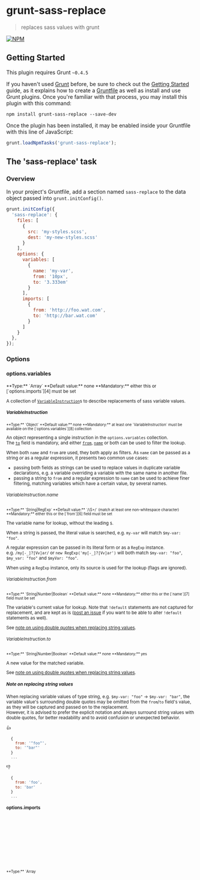 # grunt-sass-replace

> replaces sass values with grunt

[![NPM][16]][17]

## Getting Started
This plugin requires Grunt `~0.4.5`

If you haven't used [Grunt][1] before, be sure to check out the [Getting Started][2] guide, as it explains 
how to create a [Gruntfile][3] as well as install and use Grunt plugins. Once you're familiar with that process, 
you may install this plugin with this command:

```shell
npm install grunt-sass-replace --save-dev
```

Once the plugin has been installed, it may be enabled inside your Gruntfile with this line of JavaScript:

```js
grunt.loadNpmTasks('grunt-sass-replace');
```

## The 'sass-replace' task

### Overview
In your project's Gruntfile, add a section named `sass-replace` to the data object passed into `grunt.initConfig()`.

```js
grunt.initConfig({
  'sass-replace': {
    files: [
      {
        src: 'my-styles.scss',
        dest: 'my-new-styles.scss'
      }
    ],
    options: {
      variables: [
        {
          name: 'my-var',
          from: '10px',
          to: '3.333em'
        }
      ],
      imports: [
        {
          from: 'http://foo.wat.com',
          to: 'http://bar.wat.com'
        }
      ]
    }
  },
});
```

### Options

#### options.variables
<sup>
**Type:** `Array<Object>`  
**Default value:** none  
**Mandatory:** either this or [`options.imports`][4] must be set
</sup>

A collection of [`VariableInstruction`][13]s to describe replacements of sass variable values.

##### VariableInstruction
<sup>
**Type:** `Object`  
**Default value:** none  
**Mandatory:** at least one `VariableInstruction` must be available on the [`options.variables`][8] collection
</sup>

An object representing a single instruction in the `options.variables` collection.  
The [`to`][5] field is mandatory, and either [`from`][6], [`name`][7] or both can be used to filter the lookup.

When both `name` and `from` are used, they both apply as filters. As `name` can be passed as a string *or* as a regular 
expression, it presents two common use cases:

- passing both fields as strings can be used to replace values in duplicate variable declarations, e.g. a 
variable overriding a variable with the same name in another file.
- passing a string to `from` and a regular expression to `name` can be used to achieve finer filtering, matching
variables which have a certain value, by several names.

###### VariableInstruction.name
<sup>
**Type:** `String|RegExp`  
**Default value:** `/\S+/` (match at least one non-whitespace character)  
**Mandatory:** either this or the [`from`][6] field must be set
</sup>

The variable name for lookup, without the leading `$`.
 
When a string is passed, the literal value is searched, e.g. `my-var` will match `$my-var: "foo"`.

A regular expression can be passed in its literal form or as a `RegExp` instance.  
e.g. `/my[-_]?[Vv]ar/` or `new RegExp('my[-_]?[Vv]ar')` will both match `$my-var: "foo"`, `$my_var: "foo"` and `$myVar: "foo"`.

When using a `RegExp` instance, only its source is used for the lookup (flags are ignored).

###### VariableInstruction.from
<sup>
**Type:** `String|Number|Boolean`  
**Default value:** none  
**Mandatory:** either this or the [`name`][7] field must be set
</sup>

The variable's current value for lookup. Note that `!default` statements are not captured for replacement, and are 
kept as is ([post an issue][12] if you want to be able to alter `!default` statements as well).

See [note on using double quotes when replacing string values][9].

###### VariableInstruction.to
<sup>
**Type:** `String|Number|Boolean`  
**Default value:** none  
**Mandatory:** yes
</sup>

A new value for the matched variable.

See [note on using double quotes when replacing string values][9].


##### Note on replacing string values

When replacing variable values of type string, e.g. `$my-var: "foo"` &rarr; `$my-var: "bar"`, the variable value's 
surrounding double quotes may be omitted from the `from`/`to` field's value, as they will be captured and passed on to 
the replacement.  
However, it is advised to prefer the explicit notation and always surround string values with double quotes, for better 
readability and to avoid confusion or unexpected behavior.

:+1:  
```javascript
  {
    from: '"foo"',
    to: '"bar"'
  }
  ...
```

:-1:  
```javascript
  {
    from: 'foo',
    to: 'bar'
  }
  ...
```


#### options.imports
<sup>
**Type:** `Array<Object>`  
**Default value:** none  
**Mandatory:** either this or [`options.variables`][8] must be set
</sup>

A collection of [`ImportInstruction`][14]s to describe replacements of `@import` paths.

##### ImportInstruction
<sup>
**Type:** `Object`  
**Default value:** none  
**Mandatory:** at least one `ImportInstruction` must be available on the [`options.imports`][4] collection
</sup>

An object representing a single instruction in the `options.imports` collection.  
Both [`from`][10] and [`to`][11] fields are mandatory.

###### ImportInstruction.from
<sup>
**Type:** `String`  
**Default value:** none  
**Mandatory:** yes
</sup>

The import path(s) current value for lookup. Captures only the path contents, i.e. everything between the surrounding 
quotes, or inside a `url()`.

Capturing of everything after the `@import` (including quotes or `url()`s) is currently not supported, 
[post an issue][12] if you find it useful. Also, passing regular expressions was not tested, but probably works.

###### ImportInstruction.to
<sup>
**Type:** `String`  
**Default value:** none  
**Mandatory:** yes
</sup>

A new value for the matched import path(s).


### Usage Examples

#### Replacing variables by current value

This example also shows the usage of various types in variable values.

```js
grunt.initConfig({
  'sass-replace': {
    files: {
     'dest/my-styles.scss': 'src/my-styles.scss'
    },
    options: {
      variables: [
        {
          from: '"foo"',
          to: '"bar"'
        },
        {
          from: 10,
          to: '10%'
        },
        {
          from: 3.333,
          to: 6.666
        },
        {
          from: '10px',
          to: '20em'
        }
      ]
    }
  }
});
```

#### Replacing variables by name

```js
grunt.initConfig({
  'sass-replace': {
    files: {
      'dest/my-styles.scss': 'src/my-styles.scss'
    },
    options: {
      variables: [
        {
          name: 'my-var',
          to: 'bar'
        }
      ]
    }
  }
});
```

#### Replacing variables by name and current value

```js
grunt.initConfig({
  'sass-replace': {
    files: {
      'dest/my-styles.scss': 'src/my-styles.scss'
    },
    options: {
      variables: [
        {
          name: 'my-var',
          from: '"foo"',
          to: '"bar"'
        }
      ]
    }
  }
});
```

#### Replacing variables using regular expressions

```js
grunt.initConfig({
  'sass-replace': {
    files: {
      'dest/my-styles.scss': 'src/my-styles.scss'
    },
    options: {
      variables: [
        {
          name: new RegExp('my[-_]?[Vv]ar'),
          from: '"foo"',
          to: 1000000000000
        },
        {
          name: /my[-_]?[Nn]um[-_]?[Vv]ar/,
          to: -1
        }
      ]
    }
  }
});
```

#### Replacing imports

```js
grunt.initConfig({
  'sass-replace': {
    files: {
      'dest/my-styles.scss': 'src/my-styles.scss'
    },
    options: {
      imports: [
        {
          from: 'foo',
          to: 'bar'
        },
        {
          from: 'foo.css',
          to: 'bar.css'
        },
        {
          from: 'foo.scss',
          to: 'bar.scss'
        },
        {
          from: 'http://wat.com/foo',
          to: 'http://wat.com/bar'
        },
        {
          from: 'http://wat.tha.fuck.com/foo',
          to: 'http://wat.tha.fuck.com/bar'
        },
        {
          from: 'http://wat.com/foo?family=#{$family}',
          to: 'http://wat.com/bar?family=#{$family}'
        },
        {
          from: 'foo-foo',
          to: 'bar-bar'
        },
        {
          from: 'foo-foo-foo',
          to: 'bar-bar-bar'
        }
      ]
    }
  }
});
```

## Contributing

In lieu of a formal styleguide, take care to maintain the existing coding style. Add unit tests for any new or changed 
functionality, lint and test your code.

To allow testing of negative flows, the tests are run via npm, which is running the main task with the `--force` flag.
To run the tests, run:

```shell
npm run test
```

## Release History

See [the changelog][15].

## License

Copyright (c) 2016 Eliran Malka. Licensed under the WTFPL license.




---

##### test github vs npm formatting

Normal text  
<sup>
**Type:** `Array<Object>`  
**Default value:** none  
**Mandatory:** either this or [`options.imports`][4] must be set
</sup>

#### Heading level 4
<sup>
**Type:** `Array<Object>`  
**Default value:** none  
**Mandatory:** either this or [`options.imports`][4] must be set
</sup>

#### Heading level 4 followed by empty line

<sup>
**Type:** `Array<Object>`  
**Default value:** none  
**Mandatory:** either this or [`options.imports`][4] must be set
</sup>

#### Heading level 4 followed by empty line with line break

<sup>
**Type:** `Array<Object>`
**Default value:** none
**Mandatory:** either this or [`options.imports`][4] must be set
</sup>

#### Heading level 4 followed by comment
<!-- comment, yo -->
<sup>
**Type:** `Array<Object>`  
**Default value:** none  
**Mandatory:** either this or [`options.imports`][4] must be set
</sup>

#### Heading level 4 followed by paragraph wrapping the superscript text
<p>
<sup>
**Type:** `Array<Object>`
**Default value:** none
**Mandatory:** either this or [`options.imports`][4] must be set
</sup>
</p>

#### Heading level 4 followed by empty line and paragraph wrapping the superscript text
<p>
<sup>
**Type:** `Array<Object>`
**Default value:** none
**Mandatory:** either this or [`options.imports`][4] must be set
</sup>
</p>

#### Heading level 4 followed by empty paragraph
<p></p>
<sup>
**Type:** `Array<Object>`
**Default value:** none
**Mandatory:** either this or [`options.imports`][4] must be set
</sup>

Normal text
<sup>
**Type:** `Array&lt;Object&gt;`
**Default value:** none
**Mandatory:** either this or [`options.imports`][4] must be set
</sup>

Normal text  
<sup>
<b>Type:</b> `Array<Object>`<br/>
<b>Default value:</b> none<br/>
<b>Mandatory:</b> either this or [`options.imports`][4] must be set<br/>
</sup>

Normal text  
<sup><b>Type:</b> <code>Array&lt;Object&gt;</code></sup><br/>
<sup><b>Default value:</b> none</sup><br/>
<sup><b>Mandatory:</b> either this or <a href="#optionsimports"><code>options.imports</code></a> must be set</sup><br/>

Normal text  
<sup>
<b>Type:</b> <code>Array&lt;Object&gt;</code><br/>
<b>Default value:</b> none<br/>
<b>Mandatory:</b> either this or [<code>options.imports</code>][4] must be set<br/>
</sup>

Normal text  
<sup>
<b>Type:</b> <code>Array<Object></code><br/>
<b>Default value:</b> none<br/>
<b>Mandatory:</b> either this or <a href="#optionsimports"><code>options.imports</code></a> must be set<br/>
</sup>



[1]: http://gruntjs.com/
[2]: http://gruntjs.com/getting-started
[3]: http://gruntjs.com/sample-gruntfile
[4]: #optionsimports
[5]: #variableinstructionto
[6]: #variableinstructionfrom
[7]: #variableinstructionname
[8]: #optionsvariables
[9]: #note-on-replacing-string-values
[10]: #importinstructionfrom
[11]: #importinstructionto
[12]: https://github.com/eliranmal/grunt-sass-replace/issues
[13]: #variableinstruction
[14]: #importinstruction
[15]: CHANGELOG.md
[16]: https://img.shields.io/npm/v/grunt-sass-replace.svg?style=flat-square
[17]: https://www.npmjs.com/package/grunt-sass-replace
